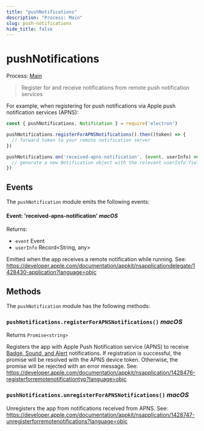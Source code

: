 ```yaml
---
title: "pushNotifications"
description: "Process: Main"
slug: push-notifications
hide_title: false
---
```


# pushNotifications

Process: [Main](latest/glossary.md#main-process)

> Register for and receive notifications from remote push notification services

For example, when registering for push notifications via Apple push notification services (APNS):

```js
const { pushNotifications, Notification } = require('electron')

pushNotifications.registerForAPNSNotifications().then((token) => {
  // forward token to your remote notification server
})

pushNotifications.on('received-apns-notification', (event, userInfo) => {
  // generate a new Notification object with the relevant userInfo fields
})
```

## Events

The `pushNotification` module emits the following events:

#### Event: 'received-apns-notification' _macOS_

Returns:

* `event` Event
* `userInfo` Record&#60;String, any&#62;

Emitted when the app receives a remote notification while running.
See: https://developer.apple.com/documentation/appkit/nsapplicationdelegate/1428430-application?language=objc

## Methods

The `pushNotification` module has the following methods:

### `pushNotifications.registerForAPNSNotifications()` _macOS_

Returns `Promise<string>`

Registers the app with Apple Push Notification service (APNS) to receive [Badge, Sound, and Alert](https://developer.apple.com/documentation/appkit/nsremotenotificationtype?language=objc) notifications. If registration is successful, the promise will be resolved with the APNS device token. Otherwise, the promise will be rejected with an error message.
See: https://developer.apple.com/documentation/appkit/nsapplication/1428476-registerforremotenotificationtyp?language=objc

### `pushNotifications.unregisterForAPNSNotifications()` _macOS_

Unregisters the app from notifications received from APNS.
See: https://developer.apple.com/documentation/appkit/nsapplication/1428747-unregisterforremotenotifications?language=objc

